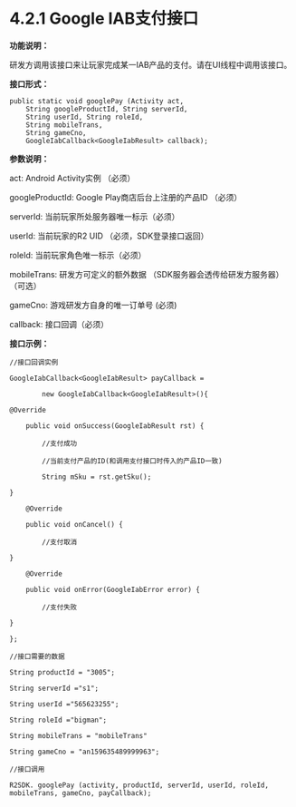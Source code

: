 # 4.2.1 Google IAB支付接口

**功能说明：**

研发方调用该接口来让玩家完成某一IAB产品的支付。请在UI线程中调用该接口。

**接口形式：**

```text
public static void googlePay (Activity act,
    String googleProductId, String serverId,
    String userId, String roleId,
    String mobileTrans,
    String gameCno,
    GoogleIabCallback<GoogleIabResult> callback);
```

**参数说明：**

act: Android Activity实例 （必须）

googleProductId: Google Play商店后台上注册的产品ID （必须）

serverId: 当前玩家所处服务器唯一标示（必须）

userId: 当前玩家的R2 UID （必须，SDK登录接口返回）

roleId: 当前玩家角色唯一标示（必须）

mobileTrans: 研发方可定义的额外数据 （SDK服务器会透传给研发方服务器）（可选）

gameCno: 游戏研发方自身的唯一订单号 \(必须\)

callback: 接口回调（必须）

**接口示例：**

```text
//接口回调实例

GoogleIabCallback<GoogleIabResult> payCallback =

        new GoogleIabCallback<GoogleIabResult>(){

@Override

    public void onSuccess(GoogleIabResult rst) {

        //支付成功     

        //当前支付产品的ID(和调用支付接口时传入的产品ID一致)

        String mSku = rst.getSku();

}

    @Override

    public void onCancel() {

        //支付取消

}

    @Override

    public void onError(GoogleIabError error) {

        //支付失败

}

};

//接口需要的数据

String productId = "3005";

String serverId ="s1";

String userId ="565623255";

String roleId ="bigman";

String mobileTrans = "mobileTrans"

String gameCno = "an159635489999963";

//接口调用

R2SDK. googlePay (activity, productId, serverId, userId, roleId, mobileTrans, gameCno, payCallback);


```

